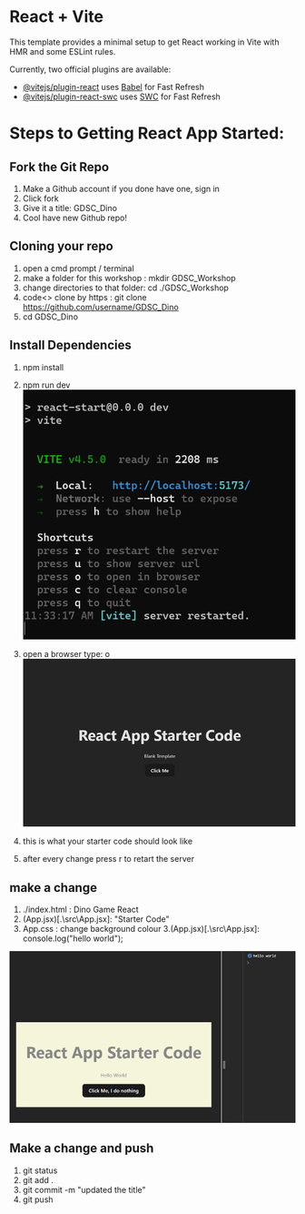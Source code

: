 # React + Vite

This template provides a minimal setup to get React working in Vite with HMR and some ESLint rules.

Currently, two official plugins are available:

- [@vitejs/plugin-react](https://github.com/vitejs/vite-plugin-react/blob/main/packages/plugin-react/README.md) uses [Babel](https://babeljs.io/) for Fast Refresh
- [@vitejs/plugin-react-swc](https://github.com/vitejs/vite-plugin-react-swc) uses [SWC](https://swc.rs/) for Fast Refresh

# Steps to Getting React App Started:

## Fork the Git Repo
1. Make a Github account if you done have one, sign in
2. Click fork
3. Give it a title: GDSC_Dino
4. Cool have new Github repo!

## Cloning your repo
1. open a cmd prompt / terminal
2. make a folder for this workshop : mkdir GDSC_Workshop
3. change directories to that folder: cd ./GDSC_Workshop
4. code<> clone by https : git clone https://github.com/username/GDSC_Dino
5. cd GDSC_Dino

## Install Dependencies
1. npm install
2. npm run dev
![Alt text](image.png)

3. open a browser type: o
![Alt text](image-1.png)
4. this is what your starter code should look like
5. after every change press r to retart the server

## make a change
1. ./index.html : Dino Game React
1. (App.jsx)[.\src\App.jsx]: "Starter Code"
2. App.css : change background colour
3.(App.jsx)[.\src\App.jsx]: console.log("hello world");

![Alt text](image-2.png)

## Make a change and push 
1. git status
2. git add .
3. git commit -m "updated the title"
4. git push
